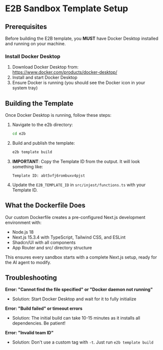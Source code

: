 # E2B Sandbox Template Setup

## Prerequisites

Before building the E2B template, you **MUST** have Docker Desktop installed and running on your machine.

### Install Docker Desktop

1. Download Docker Desktop from: https://www.docker.com/products/docker-desktop/
2. Install and start Docker Desktop
3. Ensure Docker is running (you should see the Docker icon in your system tray)

## Building the Template

Once Docker Desktop is running, follow these steps:

1. Navigate to the e2b directory:
   ```bash
   cd e2b
   ```

2. Build and publish the template:
   ```bash
   e2b template build
   ```

3. **IMPORTANT**: Copy the Template ID from the output. It will look something like:
   ```
   Template ID: abt5vfj6rombuxv4pjst
   ```

4. Update the `E2B_TEMPLATE_ID` in `src/injest/functions.ts` with your Template ID.

## What the Dockerfile Does

Our custom Dockerfile creates a pre-configured Next.js development environment with:

- Node.js 18
- Next.js 15.3.4 with TypeScript, Tailwind CSS, and ESLint
- Shadcn/UI with all components
- App Router and src/ directory structure

This ensures every sandbox starts with a complete Next.js setup, ready for the AI agent to modify.

## Troubleshooting

**Error: "Cannot find the file specified" or "Docker daemon not running"**
- Solution: Start Docker Desktop and wait for it to fully initialize

**Error: "Build failed" or timeout errors**
- Solution: The initial build can take 10-15 minutes as it installs all dependencies. Be patient!

**Error: "Invalid team ID"**
- Solution: Don't use a custom tag with `-t`. Just run `e2b template build`

